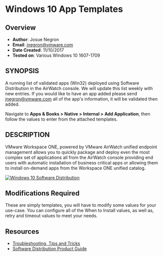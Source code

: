 # Windows 10 App Templates

## Overview
- **Author**: Josue Negron
- **Email**: jnegron@vmware.com
- **Date Created**: 11/10/2017
- **Tested on**: Various Windows 10 1607-1709

## SYNOPSIS
A running list of validated apps (Win32) deployed using Software Distribution in the AirWatch console. We will update this list weekly with new entries. If you would like to have an app added please send [jnegron@vmware.com](mailto:jnegron@vmware.com) all of the app's information, it will be validated then added. 

Navigate to **Apps & Books > Native > Internal > Add Application**, then follow the values to enter from the attached templates. 
        
## DESCRIPTION
VMware Workspace ONE, powered by VMware AirWatch unified endpoint management allows you to quickly package and deploy even the most complex set of applications all from the AirWatch console providing end users with automatic installation of business critical apps or allowing them to install on-demand apps from the Workspace ONE unified catalog. 

[![Windows 10 Software Distribution](https://img.youtube.com/vi/-wW0371d8Wc/0.jpg)](https://www.youtube.com/watch?v=-wW0371d8Wc)
	
## Modifications Required
These are simply templates, you will have to modify some values for your use-case. You can configure all of the When to Install values, as well as, retry and timeout values to meet your needs. 

        
## Resources
- [Troubleshooting, Tips and Tricks](https://airwatch.zendesk.com/entries/103598667-Software-Distribution-Tips-and-Troubleshooting)
- [Software Distribution Product Guide](https://my.air-watch.com/help/9.2/en/Content/Core_Guides/MAM/C/Win32_SofDist_Dscrptn.htm)



